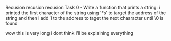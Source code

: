 Recusion recusion recusion
Task 0 - Write a function that prints a string:
i printed the first character of the string using '\*s' to target
the address of the string and then i add 1 to the address to taget
the next chaaracter until \0 is found

wow this is very long i dont think i'll be explaining everything

